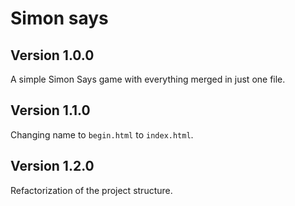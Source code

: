# Simon says

## Version 1.0.0

A simple Simon Says game with everything merged in just one file.

## Version 1.1.0

Changing name to `begin.html` to `index.html`.

## Version 1.2.0

Refactorization of the project structure.
